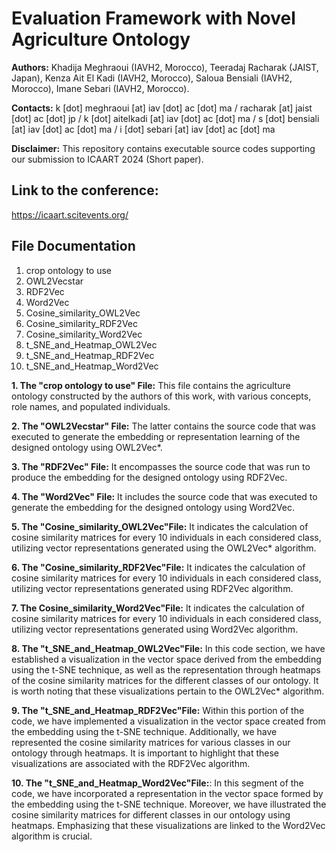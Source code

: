 # Evaluation Framework with Novel Agriculture Ontology

**Authors:** Khadija Meghraoui (IAVH2, Morocco), Teeradaj Racharak (JAIST, Japan), Kenza Ait El Kadi (IAVH2, Morocco), Saloua Bensiali (IAVH2, Morocco), Imane Sebari (IAVH2, Morocco).

**Contacts:** k [dot] meghraoui [at] iav [dot] ac [dot] ma  / racharak [at] jaist [dot] ac [dot] jp / k [dot] aitelkadi [at] iav [dot] ac [dot] ma / s [dot] bensiali [at] iav [dot] ac [dot] ma / i [dot] sebari [at] iav [dot] ac [dot] ma

**Disclaimer:** This repository contains executable source codes supporting our submission to ICAART 2024 (Short paper).

## Link to the conference:
https://icaart.scitevents.org/

## File Documentation
1. crop ontology to use
2. OWL2Vecstar
3. RDF2Vec
4. Word2Vec
5. Cosine_similarity_OWL2Vec
6. Cosine_similarity_RDF2Vec
7. Cosine_similarity_Word2Vec
8. t_SNE_and_Heatmap_OWL2Vec
9. t_SNE_and_Heatmap_RDF2Vec
10. t_SNE_and_Heatmap_Word2Vec

**1. The "crop ontology to use" File:** This file contains the agriculture ontology constructed by the authors of this work, with various concepts, role names, and populated individuals. 

**2. The "OWL2Vecstar" File:** The latter contains the source code that was executed to generate the embedding or representation learning of the designed ontology using OWL2Vec*.

**3. The "RDF2Vec" File:** It encompasses the source code that was run to produce the embedding for the designed ontology using RDF2Vec.

**4. The "Word2Vec" File:** It includes the source code that was executed to generate the embedding for the designed ontology using Word2Vec.

**5. The "Cosine_similarity_OWL2Vec"File:** It indicates the calculation of cosine similarity matrices for every 10 individuals in each considered class, utilizing vector representations generated using the OWL2Vec* algorithm.

**6. The "Cosine_similarity_RDF2Vec"File:** It indicates the calculation of cosine similarity matrices for every 10 individuals in each considered class, utilizing vector representations generated using RDF2Vec algorithm.

**7. The Cosine_similarity_Word2Vec"File:** It indicates the calculation of cosine similarity matrices for every 10 individuals in each considered class, utilizing vector representations generated using Word2Vec algorithm.

**8. The "t_SNE_and_Heatmap_OWL2Vec"File:** In this code section, we have established a visualization in the vector space derived from the embedding using the t-SNE technique, as well as the representation through heatmaps of the cosine similarity matrices for the different classes of our ontology. It is worth noting that these visualizations pertain to the OWL2Vec* algorithm.

**9. The "t_SNE_and_Heatmap_RDF2Vec"File:** Within this portion of the code, we have implemented a visualization in the vector space created from the embedding using the t-SNE technique. Additionally, we have represented the cosine similarity matrices for various classes in our ontology through heatmaps. It is important to highlight that these visualizations are associated with the RDF2Vec algorithm.

**10. The "t_SNE_and_Heatmap_Word2Vec"File:**: In this segment of the code, we have incorporated a representation in the vector space formed by the embedding using the t-SNE technique. Moreover, we have illustrated the cosine similarity matrices for different classes in our ontology using heatmaps. Emphasizing that these visualizations are linked to the Word2Vec algorithm is crucial.




